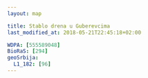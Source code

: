 ```yaml
---
layout: map

title: Stablo drena u Guberevcima
last_modified_at: 2018-05-21T22:45:18+02:00

WDPA: [555589048]
BioRaS: [294]
geoSrbija:
  L1_182: [96]
---
```

